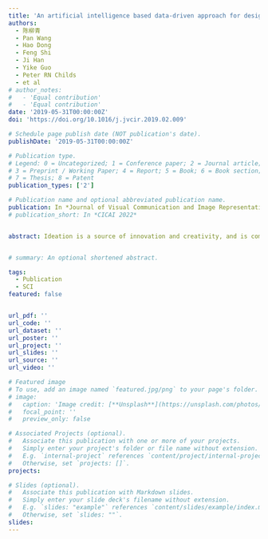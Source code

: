 ```yaml
---
title: 'An artificial intelligence based data-driven approach for design ideation'
authors:
  - 陈柳青
  - Pan Wang
  - Hao Dong
  - Feng Shi
  - Ji Han
  - Yike Guo
  - Peter RN Childs
  - et al
# author_notes:
#   - 'Equal contribution'
#   - 'Equal contribution'
date: '2019-05-31T00:00:00Z'
doi: 'https://doi.org/10.1016/j.jvcir.2019.02.009'

# Schedule page publish date (NOT publication's date).
publishDate: '2019-05-31T00:00:00Z'

# Publication type.
# Legend: 0 = Uncategorized; 1 = Conference paper; 2 = Journal article;
# 3 = Preprint / Working Paper; 4 = Report; 5 = Book; 6 = Book section;
# 7 = Thesis; 8 = Patent
publication_types: ['2']

# Publication name and optional abbreviated publication name.
publication: In *Journal of Visual Communication and Image Representation*
# publication_short: In *CICAI 2022*


abstract: Ideation is a source of innovation and creativity, and is commonly used in early stages of engineering design processes. This paper proposes an integrated approach for enhancing design ideation by applying artificial intelligence and data mining techniques. This approach consists of two models, a semantic ideation network and a visual concepts combination model, which provide inspiration semantically and visually based on computational creativity theory. The semantic ideation network aims to provoke new ideas by mining potential knowledge connections across multiple knowledge domains, and this was achieved by applying “step-forward” and “path-track” algorithms which assist in exploring forward given a concept and in tracking back the paths going from a departure concept through a destination concept. In the visual concepts combination model, a generative adversarial networks model is proposed for generating images which synthesize two distinct concepts. An implementation of these two models was developed and tested in a design case study, which indicated that the proposed approach is able to not only generate a variety of cross-domain concept associations but also advance the ideation process quickly and easily in terms of quantity and novelty.


# summary: An optional shortened abstract.

tags:
  - Publication
  - SCI
featured: false


url_pdf: ''
url_code: ''
url_dataset: ''
url_poster: ''
url_project: ''
url_slides: ''
url_source: ''
url_video: ''

# Featured image
# To use, add an image named `featured.jpg/png` to your page's folder.
# image:
#   caption: 'Image credit: [**Unsplash**](https://unsplash.com/photos/jdD8gXaTZsc)'
#   focal_point: ''
#   preview_only: false

# Associated Projects (optional).
#   Associate this publication with one or more of your projects.
#   Simply enter your project's folder or file name without extension.
#   E.g. `internal-project` references `content/project/internal-project/index.md`.
#   Otherwise, set `projects: []`.
projects: 

# Slides (optional).
#   Associate this publication with Markdown slides.
#   Simply enter your slide deck's filename without extension.
#   E.g. `slides: "example"` references `content/slides/example/index.md`.
#   Otherwise, set `slides: ""`.
slides:
---
```

<!-- 
{{% callout note %}}
Click the _Cite_ button above to demo the feature to enable visitors to import publication metadata into their reference management software.
{{% /callout %}}

Supplementary notes can be added here, including [code and math](https://wowchemy.com/docs/content/writing-markdown-latex/). -->